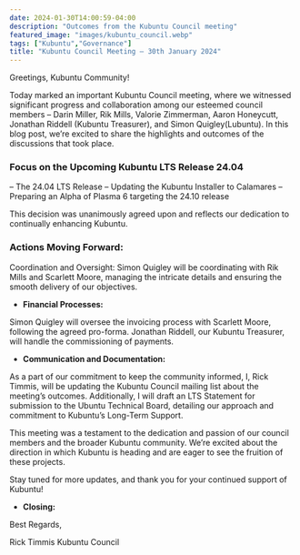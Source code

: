 ```yaml
---
date: 2024-01-30T14:00:59-04:00
description: "Outcomes from the Kubuntu Council meeting"
featured_image: "images/kubuntu_council.webp"
tags: ["Kubuntu","Governance"]
title: "Kubuntu Council Meeting – 30th January 2024"
---
```


Greetings, Kubuntu Community!

Today marked an important Kubuntu Council meeting, where we witnessed significant progress and collaboration among our esteemed council members – Darin Miller, Rik Mills, Valorie Zimmerman, Aaron Honeycutt, Jonathan Riddell (Kubuntu Treasurer), and Simon Quigley(Lubuntu). In this blog post, we’re excited to share the highlights and outcomes of the discussions that took place.

### Focus on the Upcoming Kubuntu LTS Release 24.04

 – The 24.04 LTS Release
 – Updating the Kubuntu Installer to Calamares
 – Preparing an Alpha of Plasma 6 targeting the 24.10 release

This decision was unanimously agreed upon and reflects our dedication to continually enhancing Kubuntu.
### Actions Moving Forward:
Coordination and Oversight: Simon Quigley will be coordinating with Rik Mills and Scarlett Moore, managing the intricate details and ensuring the smooth delivery of our objectives.

 - **Financial Processes:**

Simon Quigley will oversee the invoicing process with Scarlett Moore, following the agreed pro-forma. Jonathan Riddell, our Kubuntu Treasurer, will handle the commissioning of payments.

 - **Communication and Documentation:** 
 
As a part of our commitment to keep the community informed, I, Rick Timmis, will be updating the Kubuntu Council mailing list about the meeting’s outcomes. Additionally, I will draft an LTS Statement for submission to the Ubuntu Technical Board, detailing our approach and commitment to Kubuntu’s Long-Term Support.

This meeting was a testament to the dedication and passion of our council members and the broader Kubuntu community. We’re excited about the direction in which Kubuntu is heading and are eager to see the fruition of these projects.

Stay tuned for more updates, and thank you for your continued support of Kubuntu!

 - **Closing:**

Best Regards,

Rick Timmis
Kubuntu Council
